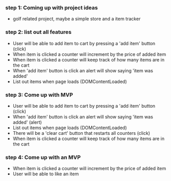 ### step 1: Coming up with project ideas
* golf related project, maybe a simple store and a item tracker

### step 2: list out all features
  * User will be able to add item to cart by pressing a 'add item' button (click)
  * When item is clicked a counter will increment by the price of added item
  * When item is clicked a counter will keep track of how many items are in the cart
  * When 'add item' button is click an alert will show saying 'item was added'
  * List out items when page loads (DOMContentLoaded)


### step 3: Come up with MVP
  * User will be able to add item to cart by pressing a 'add item' button (click)
  * When 'add item' button is click an alert will show saying 'item was added' (alert)
  * List out items when page loads (DOMContentLoaded)
  * There will be a 'clear cart' button that restarts all counters (click)
  * When item is clicked a counter will keep track of how many items are in the cart


### step 4: Come up with an MVP
  * When item is clicked a counter will increment by the price of added item
  * User will be able to like an item
